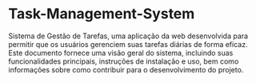 # Task-Management-System
Sistema de Gestão de Tarefas, uma aplicação da web desenvolvida para permitir que os usuários gerenciem suas tarefas diárias de forma eficaz. Este documento fornece uma visão geral do sistema, incluindo suas funcionalidades principais, instruções de instalação e uso, bem como informações sobre como contribuir para o desenvolvimento do projeto.
